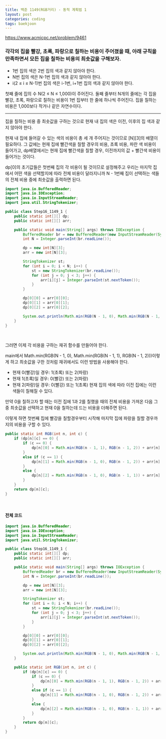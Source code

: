 ```yaml
---
title: 백준 1149(RGB거리) - 동적 계획법 1
layout: post
categories: coding
tags: baekjoon
---
```

<https://www.acmicpc.net/problem/9461>
### 각각의 집을 빨강, 초록, 파랑으로 칠하는 비용이 주어졌을 때, 아래 규칙을 만족하면서 모든 집을 칠하는 비용의 최솟값을 구해보자.
- 1번 집의 색은 2번 집의 색과 같지 않아야 한다.
- N번 집의 색은 N-1번 집의 색과 같지 않아야 한다.
- i(2 ≤ i ≤ N-1)번 집의 색은 i-1번, i+1번 집의 색과 같지 않아야 한다.

첫째 줄에 집의 수 N(2 ≤ N ≤ 1,000)이 주어진다. 둘째 줄부터 N개의 줄에는 각 집을 빨강, 초록, 파랑으로 칠하는 비용이 1번 집부터 한 줄에 하나씩 주어진다. 집을 칠하는 비용은 1,000보다 작거나 같은 자연수이다.    
<hr>
집을 칠하는 비용 중 최솟값을 구하는 것으로 현재 내 집의 색은 이전, 이후의 집 색과 같지 않아야 한다.    

현재 내 집에 들어갈 수 있는 색의 비용이 총 세 개 주어지는 것이므로 [N][3]의 배열이 필요하다. 그 값에는 현재 집에 빨간색을 칠할 경우의 비용, 초록 비용, 파란 색 비용이 들어가고, dp배열에서는 현재 집에 빨간색을 칠할 경우, 이전까지의 값 + 빨간색 비용이 들어가는 것이다.    

dp[0]의 초기값들은 첫번째 집의 각 비용이 될 것이므로 설정해주고 우리는 마지막 집에서 어떤 색을 선택할지에 따라 전체 비용이 달라지니까 N - 1번째 집이 선택하는 색들의 전체 비용 중에 최솟값을 출력하면 된다. 

```java
import java.io.BufferedReader;
import java.io.IOException;
import java.io.InputStreamReader;
import java.util.StringTokenizer;

public class Step16_1149_1 {
    public static int[][] dp;
    public static int[][] arr;

    public static void main(String[] args) throws IOException {
        BufferedReader br = new BufferedReader(new InputStreamReader(System.in));
        int N = Integer.parseInt(br.readLine());

        dp = new int[N][3];
        arr = new int[N][3];

        StringTokenizer st;
        for (int i = 0; i < N; i++) {
            st = new StringTokenizer(br.readLine());
            for (int j = 0; j < 3; j++) {
                arr[i][j] = Integer.parseInt(st.nextToken());
            }
        }

        dp[0][0] = arr[0][0];
        dp[0][1] = arr[0][1];
        dp[0][2] = arr[0][2];

        System.out.println(Math.min(RGB(N - 1, 0), Math.min(RGB(N - 1, 1), RGB(N - 1, 2))));
    }
}
```
<br>

그러면 이제 각 비용을 구하는 재귀 함수를 만들어야 한다.    

main에서 Math.min(RGB(N - 1, 0), Math.min(RGB(N - 1, 1), RGB(N - 1, 2)))이렇게 하고 최솟값을 구한 것처럼 재귀에서도 이런 방법을 사용해야 한다.    

- 현재 0(빨강)일 경우: 1(초록) 또는 2(파랑)
- 현재 1(초록)일 경우: 0(빨강) 또는 2(파랑)
- 현재 2(파랑)일 경우: 0(빨강) 또는 1(초록)
현재 집의 색에 따라 이전 집에는 이런 색들이 칠해질 수 있다.    

만약 0을 칠하고자 할 때는 이전 집에 1과 2를 칠했을 때의 전체 비용을 가져온 다음 그 중 최솟값을 선택하고 현재 0을 칠하는데 드는 비용을 더해주면 된다.    

이렇게 하면 첫번째 집에 빨강을 칠할경우부터 시작해 마지막 집에 파랑을 칠할 경우까지의 비용을 구할 수 있다.    


```java
public static int RGB(int n, int c) {
    if (dp[n][c] == 0) {
        if (c == 0) {
            dp[n][0] = Math.min(RGB(n - 1, 1), RGB(n - 1, 2)) + arr[n][0];
        }
        else if (c == 1) {
            dp[n][1] = Math.min(RGB(n - 1, 0), RGB(n - 1, 2)) + arr[n][1];
        }
        else {
            dp[n][2] = Math.min(RGB(n - 1, 0), RGB(n - 1, 1)) + arr[n][2];
        }
    }
    return dp[n][c];
}
```
<br>

#### 전체 코드
```java
import java.io.BufferedReader;
import java.io.IOException;
import java.io.InputStreamReader;
import java.util.StringTokenizer;

public class Step16_1149_1 {
    public static int[][] dp;
    public static int[][] arr;

    public static void main(String[] args) throws IOException {
        BufferedReader br = new BufferedReader(new InputStreamReader(System.in));
        int N = Integer.parseInt(br.readLine());

        dp = new int[N][3];
        arr = new int[N][3];

        StringTokenizer st;
        for (int i = 0; i < N; i++) {
            st = new StringTokenizer(br.readLine());
            for (int j = 0; j < 3; j++) {
                arr[i][j] = Integer.parseInt(st.nextToken());
            }
        }

        dp[0][0] = arr[0][0];
        dp[0][1] = arr[0][1];
        dp[0][2] = arr[0][2];

        System.out.println(Math.min(RGB(N - 1, 0), Math.min(RGB(N - 1, 1), RGB(N - 1, 2))));
    }

    public static int RGB(int n, int c) {
        if (dp[n][c] == 0) {
            if (c == 0) {
                dp[n][0] = Math.min(RGB(n - 1, 1), RGB(n - 1, 2)) + arr[n][0];
            }
            else if (c == 1) {
                dp[n][1] = Math.min(RGB(n - 1, 0), RGB(n - 1, 2)) + arr[n][1];
            }
            else {
                dp[n][2] = Math.min(RGB(n - 1, 0), RGB(n - 1, 1)) + arr[n][2];
            }
        }
        return dp[n][c];
    }
}
```

